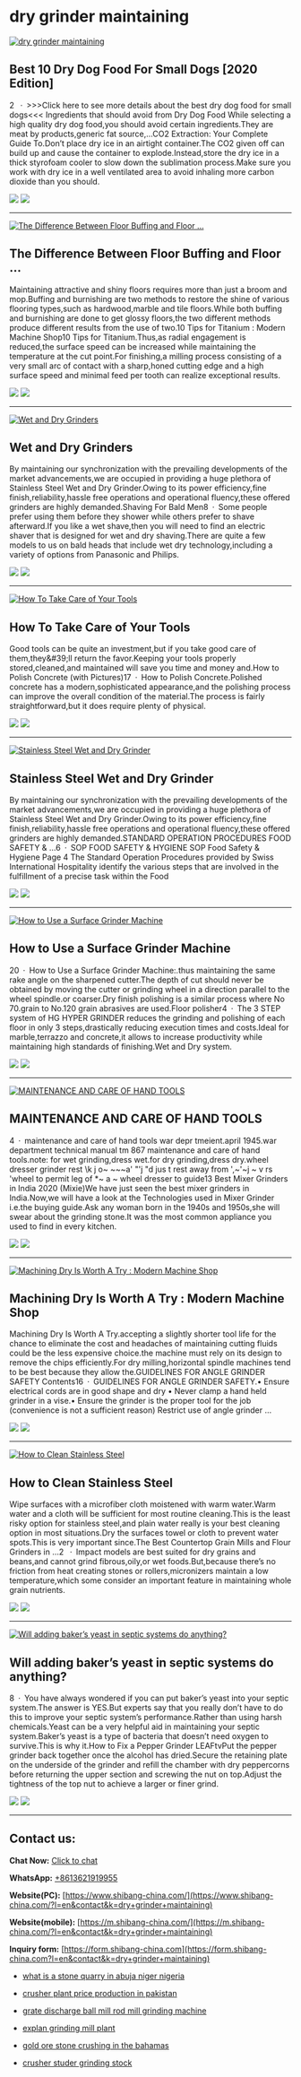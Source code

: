 # dry grinder maintaining

<a href="https://swt.shibang-china.com/?l=en&img&k=dry+grinder+maintaining" target="_blank">![dry grinder maintaining](http://static.shibang-china.com/all-800x300/624.jpg)</a>

## Best 10 Dry Dog Food For Small Dogs [2020 Edition]
2 &ensp;&#0183;&ensp;&gt;&gt;&gt;Click here to see more details about the best dry dog food for small dogs&lt;&lt;&lt; Ingredients that should avoid from Dry Dog Food While selecting a high quality dry dog food,you should avoid certain ingredients.They are meat by products,generic fat source,…CO2 Extraction: Your Complete Guide To.Don’t place dry ice in an airtight container.The CO2 given off can build up and cause the container to explode.Instead,store the dry ice in a thick styrofoam cooler to slow down the sublimation process.Make sure you work with dry ice in a well ventilated area to avoid inhaling more carbon dioxide than you should.


<a href="https://whatsapp.shibangsoft.com/WhatsApp.php" target="_blank" title="WhatsApp">![](http://static.shibang-china.com/icon/whatsapp.png)</a> <a href="https://swt.shibang-china.com/?l=en&icon&k=dry+grinder+maintaining" target="_blank">![](http://static.shibang-china.com/icon/chat-en.png)</a>

---

<a href="https://swt.shibang-china.com/?l=en&img&k=dry+grinder+maintaining" target="_blank">![The Difference Between Floor Buffing and Floor …](http://static.shibang-china.com/all-800x300/1500.jpg)</a>

## The Difference Between Floor Buffing and Floor …
Maintaining attractive and shiny floors requires more than just a broom and mop.Buffing and burnishing are two methods to restore the shine of various flooring types,such as hardwood,marble and tile floors.While both buffing and burnishing are done to get glossy floors,the two different methods produce different results from the use of two.10 Tips for Titanium : Modern Machine Shop10 Tips for Titanium.Thus,as radial engagement is reduced,the surface speed can be increased while maintaining the temperature at the cut point.For finishing,a milling process consisting of a very small arc of contact with a sharp,honed cutting edge and a high surface speed and minimal feed per tooth can realize exceptional results.


<a href="https://whatsapp.shibangsoft.com/WhatsApp.php" target="_blank" title="WhatsApp">![](http://static.shibang-china.com/icon/whatsapp.png)</a> <a href="https://swt.shibang-china.com/?l=en&icon&k=dry+grinder+maintaining" target="_blank">![](http://static.shibang-china.com/icon/chat-en.png)</a>

---

<a href="https://swt.shibang-china.com/?l=en&img&k=dry+grinder+maintaining" target="_blank">![Wet and Dry Grinders](http://static.shibang-china.com/all-800x300/1187.jpg)</a>

## Wet and Dry Grinders
By maintaining our synchronization with the prevailing developments of the market advancements,we are occupied in providing a huge plethora of Stainless Steel Wet and Dry Grinder.Owing to its power efficiency,fine finish,reliability,hassle free operations and operational fluency,these offered grinders are highly demanded.Shaving For Bald Men8&ensp;&#0183;&ensp;Some people prefer using them before they shower while others prefer to shave afterward.If you like a wet shave,then you will need to find an electric shaver that is designed for wet and dry shaving.There are quite a few models to us on bald heads that include wet dry technology,including a variety of options from Panasonic and Philips.


<a href="https://whatsapp.shibangsoft.com/WhatsApp.php" target="_blank" title="WhatsApp">![](http://static.shibang-china.com/icon/whatsapp.png)</a> <a href="https://swt.shibang-china.com/?l=en&icon&k=dry+grinder+maintaining" target="_blank">![](http://static.shibang-china.com/icon/chat-en.png)</a>

---

<a href="https://swt.shibang-china.com/?l=en&img&k=dry+grinder+maintaining" target="_blank">![How To Take Care of Your Tools](http://static.shibang-china.com/all-800x300/629.jpg)</a>

## How To Take Care of Your Tools
Good tools can be quite an investment,but if you take good care of them,they&amp;#39;ll return the favor.Keeping your tools properly stored,cleaned,and maintained will save you time and money and.How to Polish Concrete (with Pictures)17&ensp;&#0183;&ensp;How to Polish Concrete.Polished concrete has a modern,sophisticated appearance,and the polishing process can improve the overall condition of the material.The process is fairly straightforward,but it does require plenty of physical.


<a href="https://whatsapp.shibangsoft.com/WhatsApp.php" target="_blank" title="WhatsApp">![](http://static.shibang-china.com/icon/whatsapp.png)</a> <a href="https://swt.shibang-china.com/?l=en&icon&k=dry+grinder+maintaining" target="_blank">![](http://static.shibang-china.com/icon/chat-en.png)</a>

---

<a href="https://swt.shibang-china.com/?l=en&img&k=dry+grinder+maintaining" target="_blank">![Stainless Steel Wet and Dry Grinder](http://static.shibang-china.com/all-800x300/172.jpg)</a>

## Stainless Steel Wet and Dry Grinder
By maintaining our synchronization with the prevailing developments of the market advancements,we are occupied in providing a huge plethora of Stainless Steel Wet and Dry Grinder.Owing to its power efficiency,fine finish,reliability,hassle free operations and operational fluency,these offered grinders are highly demanded.STANDARD OPERATION PROCEDURES FOOD SAFETY &amp; …6&ensp;&#0183;&ensp;SOP FOOD SAFETY &amp; HYGIENE SOP Food Safety &amp; Hygiene Page 4 The Standard Operation Procedures provided by Swiss International Hospitality identify the various steps that are involved in the fulfillment of a precise task within the Food


<a href="https://whatsapp.shibangsoft.com/WhatsApp.php" target="_blank" title="WhatsApp">![](http://static.shibang-china.com/icon/whatsapp.png)</a> <a href="https://swt.shibang-china.com/?l=en&icon&k=dry+grinder+maintaining" target="_blank">![](http://static.shibang-china.com/icon/chat-en.png)</a>

---

<a href="https://swt.shibang-china.com/?l=en&img&k=dry+grinder+maintaining" target="_blank">![How to Use a Surface Grinder Machine](http://static.shibang-china.com/all-800x300/11.jpg)</a>

## How to Use a Surface Grinder Machine
20&ensp;&#0183;&ensp;How to Use a Surface Grinder Machine:.thus maintaining the same rake angle on the sharpened cutter.The depth of cut should never be obtained by moving the cutter or grinding wheel in a direction parallel to the wheel spindle.or coarser.Dry finish polishing is a similar process where No 70.grain to No.120 grain abrasives are used.Floor polisher4&ensp;&#0183;&ensp;The 3 STEP system of HG HYPER GRINDER reduces the grinding and polishing of each floor in only 3 steps,drastically reducing execution times and costs.Ideal for marble,terrazzo and concrete,it allows to increase productivity while maintaining high standards of finishing.Wet and Dry system.


<a href="https://whatsapp.shibangsoft.com/WhatsApp.php" target="_blank" title="WhatsApp">![](http://static.shibang-china.com/icon/whatsapp.png)</a> <a href="https://swt.shibang-china.com/?l=en&icon&k=dry+grinder+maintaining" target="_blank">![](http://static.shibang-china.com/icon/chat-en.png)</a>

---

<a href="https://swt.shibang-china.com/?l=en&img&k=dry+grinder+maintaining" target="_blank">![MAINTENANCE AND CARE OF HAND TOOLS](http://static.shibang-china.com/all-800x300/1003.jpg)</a>

## MAINTENANCE AND CARE OF HAND TOOLS
4&ensp;&#0183;&ensp;maintenance and care of hand tools war depr tmeient.april 1945.war department technical manual tm 867 maintenance and care of hand tools.note: for wet grinding,dress wet.for dry grinding,dress dry.wheel dresser grinder rest \k j o~ ~~~a' &quot;'j &quot;d jus t rest away from ',~'~j ~ v rs 'wheel to permit leg of *~ a ~ wheel dresser to guide13 Best Mixer Grinders in India 2020 (Mixie)We have just seen the best mixer grinders in India.Now,we will have a look at the Technologies used in Mixer Grinder i.e.the buying guide.Ask any woman born in the 1940s and 1950s,she will swear about the grinding stone.It was the most common appliance you used to find in every kitchen.


<a href="https://whatsapp.shibangsoft.com/WhatsApp.php" target="_blank" title="WhatsApp">![](http://static.shibang-china.com/icon/whatsapp.png)</a> <a href="https://swt.shibang-china.com/?l=en&icon&k=dry+grinder+maintaining" target="_blank">![](http://static.shibang-china.com/icon/chat-en.png)</a>

---

<a href="https://swt.shibang-china.com/?l=en&img&k=dry+grinder+maintaining" target="_blank">![Machining Dry Is Worth A Try : Modern Machine Shop](http://static.shibang-china.com/all-800x300/925.jpg)</a>

## Machining Dry Is Worth A Try : Modern Machine Shop
Machining Dry Is Worth A Try.accepting a slightly shorter tool life for the chance to eliminate the cost and headaches of maintaining cutting fluids could be the less expensive choice.the machine must rely on its design to remove the chips efficiently.For dry milling,horizontal spindle machines tend to be best because they allow the.GUIDELINES FOR ANGLE GRINDER SAFETY Contents16&ensp;&#0183;&ensp;GUIDELINES FOR ANGLE GRINDER SAFETY.• Ensure electrical cords are in good shape and dry • Never clamp a hand held grinder in a vise.• Ensure the grinder is the proper tool for the job (convenience is not a sufficient reason) Restrict use of angle grinder …


<a href="https://whatsapp.shibangsoft.com/WhatsApp.php" target="_blank" title="WhatsApp">![](http://static.shibang-china.com/icon/whatsapp.png)</a> <a href="https://swt.shibang-china.com/?l=en&icon&k=dry+grinder+maintaining" target="_blank">![](http://static.shibang-china.com/icon/chat-en.png)</a>

---

<a href="https://swt.shibang-china.com/?l=en&img&k=dry+grinder+maintaining" target="_blank">![How to Clean Stainless Steel](http://static.shibang-china.com/all-800x300/1050.jpg)</a>

## How to Clean Stainless Steel
Wipe surfaces with a microfiber cloth moistened with warm water.Warm water and a cloth will be sufficient for most routine cleaning.This is the least risky option for stainless steel,and plain water really is your best cleaning option in most situations.Dry the surfaces towel or cloth to prevent water spots.This is very important since.The Best Countertop Grain Mills and Flour Grinders in …2 &ensp;&#0183;&ensp;Impact models are best suited for dry grains and beans,and cannot grind fibrous,oily,or wet foods.But,because there’s no friction from heat creating stones or rollers,micronizers maintain a low temperature,which some consider an important feature in maintaining whole grain nutrients.


<a href="https://whatsapp.shibangsoft.com/WhatsApp.php" target="_blank" title="WhatsApp">![](http://static.shibang-china.com/icon/whatsapp.png)</a> <a href="https://swt.shibang-china.com/?l=en&icon&k=dry+grinder+maintaining" target="_blank">![](http://static.shibang-china.com/icon/chat-en.png)</a>

---

<a href="https://swt.shibang-china.com/?l=en&img&k=dry+grinder+maintaining" target="_blank">![Will adding baker’s yeast in septic systems do anything?](http://static.shibang-china.com/all-800x300/1210.jpg)</a>

## Will adding baker’s yeast in septic systems do anything?
8&ensp;&#0183;&ensp;You have always wondered if you can put baker’s yeast into your septic system.The answer is YES.But experts say that you really don’t have to do this to improve your septic system’s performance.Rather than using harsh chemicals.Yeast can be a very helpful aid in maintaining your septic system.Baker’s yeast is a type of bacteria that doesn’t need oxygen to survive.This is why it.How to Fix a Pepper Grinder LEAFtvPut the pepper grinder back together once the alcohol has dried.Secure the retaining plate on the underside of the grinder and refill the chamber with dry peppercorns before returning the upper section and screwing the nut on top.Adjust the tightness of the top nut to achieve a larger or finer grind.


<a href="https://whatsapp.shibangsoft.com/WhatsApp.php" target="_blank" title="WhatsApp">![](http://static.shibang-china.com/icon/whatsapp.png)</a> <a href="https://swt.shibang-china.com/?l=en&icon&k=dry+grinder+maintaining" target="_blank">![](http://static.shibang-china.com/icon/chat-en.png)</a>

---
## Contact us:

**Chat Now:** [Click to chat](https://swt.shibang-china.com?l=en&contact&k=dry+grinder+maintaining)

**WhatsApp:**  [+8613621919955](https://whatsapp.shibangsoft.com/WhatsApp.php)

**Website(PC):** [https://www.shibang-china.com/](https://www.shibang-china.com/?l=en&contact&k=dry+grinder+maintaining)

**Website(mobile):** [https://m.shibang-china.com/](https://m.shibang-china.com/?l=en&contact&k=dry+grinder+maintaining)

**Inquiry form:** [https://form.shibang-china.com](https://form.shibang-china.com?l=en&contact&k=dry+grinder+maintaining)

* [what is a stone quarry in abuja niger nigeria](../149/what%20is%20a%20stone%20quarry%20in%20abuja%20niger%20nigeria.md)

* [crusher plant price production in pakistan](../148/crusher%20plant%20price%20production%20in%20pakistan.md)

* [grate discharge ball mill rod mill grinding machine](../146/grate%20discharge%20ball%20mill%20rod%20mill%20grinding%20machine.md)

* [explan grinding mill plant](../148/explan%20grinding%20mill%20plant.md)

* [gold ore stone crushing in the bahamas](../143/gold%20ore%20stone%20crushing%20in%20the%20bahamas.md)

* [crusher studer grinding stock](../142/crusher%20studer%20grinding%20stock.md)